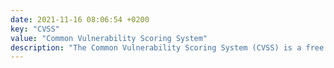 ```yaml
---
date: 2021-11-16 08:06:54 +0200
key: "CVSS"
value: "Common Vulnerability Scoring System"
description: "The Common Vulnerability Scoring System (CVSS) is a free and open industry standard for assessing the severity of computer system security vulnerabilities"
---
```

